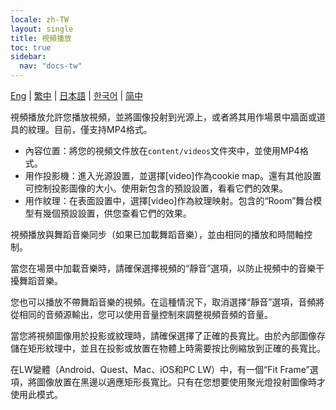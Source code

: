 ```yaml
---
locale: zh-TW
layout: single
title: 視頻播放
toc: true
sidebar:
  nav: "docs-tw"
---
```

[Eng](/dancexr/features/video_playback) | [繁中](/tw/dancexr/features/video_playback) | [日本語](/jp/dancexr/features/video_playback) | [한국어](/kr/dancexr/features/video_playback) | [简中](/zh/dancexr/features/video_playback)

視頻播放允許您播放視頻，並將圖像投射到光源上，或者將其用作場景中牆面或道具的紋理。目前，僅支持MP4格式。

* 內容位置：將您的視頻文件放在`content/videos`文件夾中，並使用MP4格式。
* 用作投影機：進入光源設置，並選擇[video]作為cookie map。還有其他設置可控制投影圖像的大小。使用新包含的預設設置，看看它們的效果。
* 用作紋理：在表面設置中，選擇[video]作為紋理映射。包含的“Room”舞台模型有幾個預設設置，供您查看它們的效果。

視頻播放與舞蹈音樂同步（如果已加載舞蹈音樂），並由相同的播放和時間軸控制。

當您在場景中加載音樂時，請確保選擇視頻的“靜音”選項，以防止視頻中的音樂干擾舞蹈音樂。

您也可以播放不帶舞蹈音樂的視頻。在這種情況下，取消選擇“靜音”選項，音頻將從相同的音頻源輸出，您可以使用音量控制來調整視頻音頻的音量。

當您將視頻圖像用於投影或紋理時，請確保選擇了正確的長寬比。由於內部圖像存儲在矩形紋理中，並且在投影或放置在物體上時需要按比例縮放到正確的長寬比。

在LW變體（Android、Quest、Mac、iOS和PC LW）中，有一個“Fit Frame”選項，將圖像放置在黑邊以適應矩形長寬比。只有在您想要使用聚光燈投射圖像時才使用此模式。